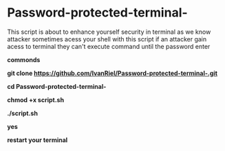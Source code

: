 # Password-protected-terminal-
This script is about to enhance yourself security in terminal as we know attacker sometimes acess your shell with this script if an attacker gain acess to terminal they can't execute command until the password enter



<b>commonds<b>



git clone https://github.com/IvanRiel/Password-protected-terminal-.git


cd Password-protected-terminal-

chmod +x script.sh

./script.sh

yes

restart your terminal